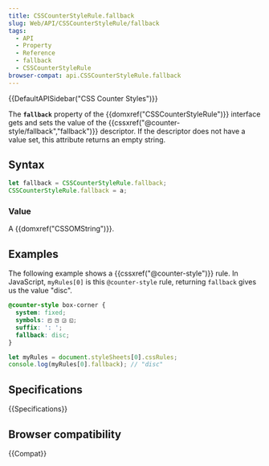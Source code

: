 ```yaml
---
title: CSSCounterStyleRule.fallback
slug: Web/API/CSSCounterStyleRule/fallback
tags:
  - API
  - Property
  - Reference
  - fallback
  - CSSCounterStyleRule
browser-compat: api.CSSCounterStyleRule.fallback
---
```

{{DefaultAPISidebar("CSS Counter Styles")}}

The **`fallback`** property of the {{domxref("CSSCounterStyleRule")}} interface gets and sets the value of the {{cssxref("@counter-style/fallback","fallback")}} descriptor. If the descriptor does not have a value set, this attribute returns an empty string.

## Syntax

```js
let fallback = CSSCounterStyleRule.fallback;
CSSCounterStyleRule.fallback = a;
```

### Value

A {{domxref("CSSOMString")}}.

## Examples

The following example shows a {{cssxref("@counter-style")}} rule. In JavaScript, `myRules[0]` is this `@counter-style` rule, returning `fallback` gives us the value "disc".

```css
@counter-style box-corner {
  system: fixed;
  symbols: ◰ ◳ ◲ ◱;
  suffix: ': ';
  fallback: disc;
}
```

```js
let myRules = document.styleSheets[0].cssRules;
console.log(myRules[0].fallback); // "disc"
```

## Specifications

{{Specifications}}

## Browser compatibility

{{Compat}}
